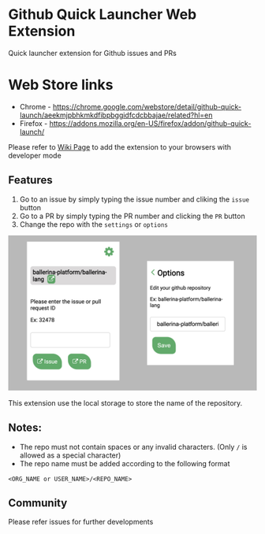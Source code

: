 # Github Quick Launcher Web Extension

Quick launcher extension for Github issues and PRs

# Web Store links
* Chrome - https://chrome.google.com/webstore/detail/github-quick-launch/aeekmjpbhkmkdfibpbggidfcdcbbajae/related?hl=en
* Firefox - https://addons.mozilla.org/en-US/firefox/addon/github-quick-launch/

Please refer to [Wiki Page](https://github.com/dulajdilshan/github-quick-launcher-extension/wiki) to add the extension to your browsers with developer mode

## Features
1. Go to an issue by simply typing the issue number and cliking the `issue` button
2. Go to a PR by simply typing the PR number and clicking the `PR` button
3. Change the repo with the `settings` or `options`

![Alt text](/screenshots/screenshots.jpeg?raw=true "GQL Screenshot")

This extension use the local storage to store the name of the repository.

## Notes:
* The repo must not contain spaces or any invalid characters. (Only `/` is allowed as a special character)
* The repo name must be added according to the following format
```
<ORG_NAME or USER_NAME>/<REPO_NAME>
```

## Community
Please refer issues for further developments

